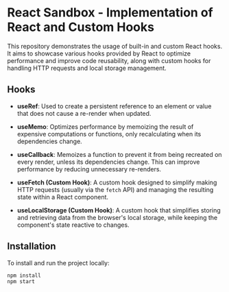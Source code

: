 # React Sandbox - Implementation of React and Custom Hooks

This repository demonstrates the usage of built-in and custom React hooks. It aims to showcase various hooks provided by React to optimize performance and improve code reusability, along with custom hooks for handling HTTP requests and local storage management.

## Hooks

- **useRef**: Used to create a persistent reference to an element or value that does not cause a re-render when updated.

- **useMemo**: Optimizes performance by memoizing the result of expensive computations or functions, only recalculating when its dependencies change.

- **useCallback**: Memoizes a function to prevent it from being recreated on every render, unless its dependencies change. This can improve performance by reducing unnecessary re-renders.

- **useFetch (Custom Hook)**: A custom hook designed to simplify making HTTP requests (usually via the `fetch` API) and managing the resulting state within a React component.

- **useLocalStorage (Custom Hook)**: A custom hook that simplifies storing and retrieving data from the browser's local storage, while keeping the component's state reactive to changes.

## Installation
To install and run the project locally:
```
npm install
npm start
```